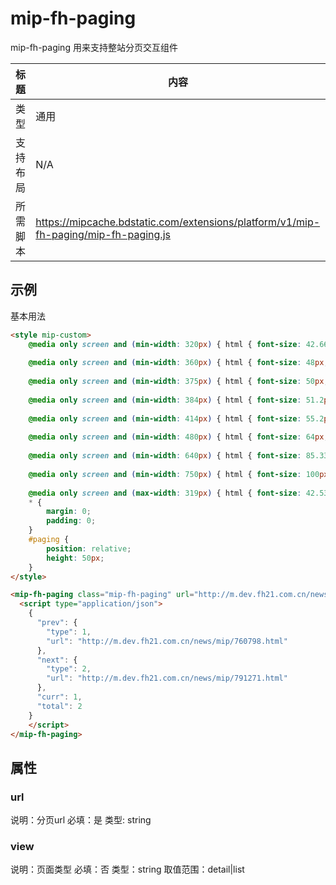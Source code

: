 # mip-fh-paging 

mip-fh-paging 用来支持整站分页交互组件

标题|内容
----|----
类型|通用
支持布局|N/A
所需脚本|https://mipcache.bdstatic.com/extensions/platform/v1/mip-fh-paging/mip-fh-paging.js

## 示例
基本用法

```html
<style mip-custom>
    @media only screen and (min-width: 320px) { html { font-size: 42.66667px; } }
    
    @media only screen and (min-width: 360px) { html { font-size: 48px; } }
    
    @media only screen and (min-width: 375px) { html { font-size: 50px; } }
    
    @media only screen and (min-width: 384px) { html { font-size: 51.2px; } }
    
    @media only screen and (min-width: 414px) { html { font-size: 55.2px; } }
    
    @media only screen and (min-width: 480px) { html { font-size: 64px; } }
    
    @media only screen and (min-width: 640px) { html { font-size: 85.33333px; } }
    
    @media only screen and (min-width: 750px) { html { font-size: 100px; } }
    
    @media only screen and (max-width: 319px) { html { font-size: 42.53333px; } }
    * {
        margin: 0;
        padding: 0;
    }
    #paging {
        position: relative;
        height: 50px;
    }
</style>

<mip-fh-paging class="mip-fh-paging" url="http://m.dev.fh21.com.cn/news/mip/760798_$1.html">
  <script type="application/json">
    {
      "prev": {
        "type": 1,
        "url": "http://m.dev.fh21.com.cn/news/mip/760798.html"
      },
      "next": {
        "type": 2,
        "url": "http://m.dev.fh21.com.cn/news/mip/791271.html"
      },
      "curr": 1,
      "total": 2
    }
    </script>
</mip-fh-paging>
```

## 属性

### url 

说明：分页url
必填：是
类型: string

### view

说明：页面类型
必填：否
类型：string
取值范围：detail|list

